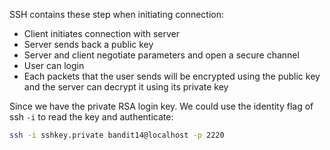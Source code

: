 SSH contains these step when initiating connection:
- Client initiates connection with server
- Server sends back a public key
- Server and client negotiate parameters and open a secure channel
- User can login
- Each packets that the user sends will be encrypted using the public key and the server can decrypt it using its private key

Since we have the private RSA login key. We could use the identity flag of ssh `-i` to read the key and authenticate:

```sh
ssh -i sshkey.private bandit14@localhost -p 2220
```